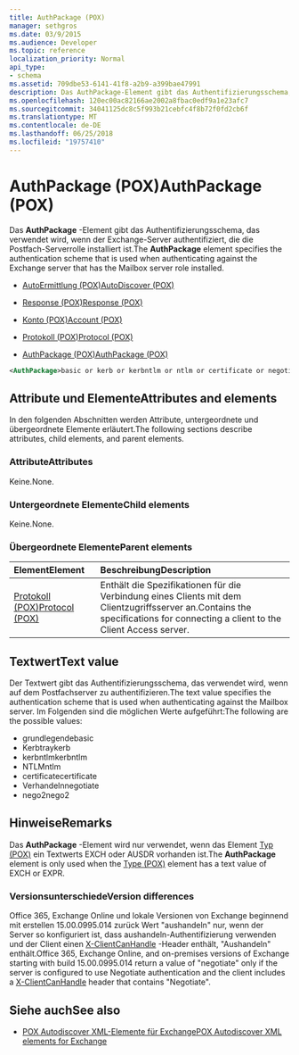 ```yaml
---
title: AuthPackage (POX)
manager: sethgros
ms.date: 03/9/2015
ms.audience: Developer
ms.topic: reference
localization_priority: Normal
api_type:
- schema
ms.assetid: 709dbe53-6141-41f8-a2b9-a399bae47991
description: Das AuthPackage-Element gibt das Authentifizierungsschema, das verwendet wird, wenn der Exchange-Server authentifiziert, die die Postfach-Serverrolle installiert ist.
ms.openlocfilehash: 120ec00ac82166ae2002a8fbac0edf9a1e23afc7
ms.sourcegitcommit: 34041125dc8c5f993b21cebfc4f8b72f0fd2cb6f
ms.translationtype: MT
ms.contentlocale: de-DE
ms.lasthandoff: 06/25/2018
ms.locfileid: "19757410"
---
```

# <a name="authpackage-pox"></a><span data-ttu-id="aca86-103">AuthPackage (POX)</span><span class="sxs-lookup"><span data-stu-id="aca86-103">AuthPackage (POX)</span></span>

<span data-ttu-id="aca86-104">Das **AuthPackage** -Element gibt das Authentifizierungsschema, das verwendet wird, wenn der Exchange-Server authentifiziert, die die Postfach-Serverrolle installiert ist.</span><span class="sxs-lookup"><span data-stu-id="aca86-104">The **AuthPackage** element specifies the authentication scheme that is used when authenticating against the Exchange server that has the Mailbox server role installed.</span></span> 
  
- [<span data-ttu-id="aca86-105">AutoErmittlung (POX)</span><span class="sxs-lookup"><span data-stu-id="aca86-105">AutoDiscover (POX)</span></span>](autodiscover-pox.md)
  
- [<span data-ttu-id="aca86-106">Response (POX)</span><span class="sxs-lookup"><span data-stu-id="aca86-106">Response (POX)</span></span>](response-pox.md)
  
- [<span data-ttu-id="aca86-107">Konto (POX)</span><span class="sxs-lookup"><span data-stu-id="aca86-107">Account (POX)</span></span>](account-pox.md)
  
- [<span data-ttu-id="aca86-108">Protokoll (POX)</span><span class="sxs-lookup"><span data-stu-id="aca86-108">Protocol (POX)</span></span>](protocol-pox.md)
  
- [<span data-ttu-id="aca86-109">AuthPackage (POX)</span><span class="sxs-lookup"><span data-stu-id="aca86-109">AuthPackage (POX)</span></span>](authpackage-pox.md)
  
```xml
<AuthPackage>basic or kerb or kerbntlm or ntlm or certificate or negotiate or nego2</AuthPackage>
```

## <a name="attributes-and-elements"></a><span data-ttu-id="aca86-110">Attribute und Elemente</span><span class="sxs-lookup"><span data-stu-id="aca86-110">Attributes and elements</span></span>

<span data-ttu-id="aca86-111">In den folgenden Abschnitten werden Attribute, untergeordnete und übergeordnete Elemente erläutert.</span><span class="sxs-lookup"><span data-stu-id="aca86-111">The following sections describe attributes, child elements, and parent elements.</span></span>
  
### <a name="attributes"></a><span data-ttu-id="aca86-112">Attribute</span><span class="sxs-lookup"><span data-stu-id="aca86-112">Attributes</span></span>

<span data-ttu-id="aca86-113">Keine.</span><span class="sxs-lookup"><span data-stu-id="aca86-113">None.</span></span>
  
### <a name="child-elements"></a><span data-ttu-id="aca86-114">Untergeordnete Elemente</span><span class="sxs-lookup"><span data-stu-id="aca86-114">Child elements</span></span>

<span data-ttu-id="aca86-115">Keine.</span><span class="sxs-lookup"><span data-stu-id="aca86-115">None.</span></span>
  
### <a name="parent-elements"></a><span data-ttu-id="aca86-116">Übergeordnete Elemente</span><span class="sxs-lookup"><span data-stu-id="aca86-116">Parent elements</span></span>

|<span data-ttu-id="aca86-117">**Element**</span><span class="sxs-lookup"><span data-stu-id="aca86-117">**Element**</span></span>|<span data-ttu-id="aca86-118">**Beschreibung**</span><span class="sxs-lookup"><span data-stu-id="aca86-118">**Description**</span></span>|
|:-----|:-----|
|[<span data-ttu-id="aca86-119">Protokoll (POX)</span><span class="sxs-lookup"><span data-stu-id="aca86-119">Protocol (POX)</span></span>](protocol-pox.md) <br/> |<span data-ttu-id="aca86-120">Enthält die Spezifikationen für die Verbindung eines Clients mit dem Clientzugriffsserver an.</span><span class="sxs-lookup"><span data-stu-id="aca86-120">Contains the specifications for connecting a client to the Client Access server.</span></span>  <br/> |
   
## <a name="text-value"></a><span data-ttu-id="aca86-121">Textwert</span><span class="sxs-lookup"><span data-stu-id="aca86-121">Text value</span></span>

<span data-ttu-id="aca86-122">Der Textwert gibt das Authentifizierungsschema, das verwendet wird, wenn auf dem Postfachserver zu authentifizieren.</span><span class="sxs-lookup"><span data-stu-id="aca86-122">The text value specifies the authentication scheme that is used when authenticating against the Mailbox server.</span></span> <span data-ttu-id="aca86-123">Im Folgenden sind die möglichen Werte aufgeführt:</span><span class="sxs-lookup"><span data-stu-id="aca86-123">The following are the possible values:</span></span>
  
- <span data-ttu-id="aca86-124">grundlegende</span><span class="sxs-lookup"><span data-stu-id="aca86-124">basic</span></span>
- <span data-ttu-id="aca86-125">Kerbtray</span><span class="sxs-lookup"><span data-stu-id="aca86-125">kerb</span></span>
- <span data-ttu-id="aca86-126">kerbntlm</span><span class="sxs-lookup"><span data-stu-id="aca86-126">kerbntlm</span></span>
- <span data-ttu-id="aca86-127">NTLM</span><span class="sxs-lookup"><span data-stu-id="aca86-127">ntlm</span></span>
- <span data-ttu-id="aca86-128">certificate</span><span class="sxs-lookup"><span data-stu-id="aca86-128">certificate</span></span>
- <span data-ttu-id="aca86-129">Verhandeln</span><span class="sxs-lookup"><span data-stu-id="aca86-129">negotiate</span></span>
- <span data-ttu-id="aca86-130">nego2</span><span class="sxs-lookup"><span data-stu-id="aca86-130">nego2</span></span>
    
## <a name="remarks"></a><span data-ttu-id="aca86-131">Hinweise</span><span class="sxs-lookup"><span data-stu-id="aca86-131">Remarks</span></span>

<span data-ttu-id="aca86-132">Das **AuthPackage** -Element wird nur verwendet, wenn das Element [Typ (POX)](type-pox.md) ein Textwerts EXCH oder AUSDR vorhanden ist.</span><span class="sxs-lookup"><span data-stu-id="aca86-132">The **AuthPackage** element is only used when the [Type (POX)](type-pox.md) element has a text value of EXCH or EXPR.</span></span> 
  
### <a name="version-differences"></a><span data-ttu-id="aca86-133">Versionsunterschiede</span><span class="sxs-lookup"><span data-stu-id="aca86-133">Version differences</span></span>

<span data-ttu-id="aca86-134">Office 365, Exchange Online und lokale Versionen von Exchange beginnend mit erstellen 15.00.0995.014 zurück Wert "aushandeln" nur, wenn der Server so konfiguriert ist, dass aushandeln-Authentifizierung verwenden und der Client einen [X-ClientCanHandle](pox-autodiscover-request-for-exchange.md) -Header enthält, "Aushandeln" enthält.</span><span class="sxs-lookup"><span data-stu-id="aca86-134">Office 365, Exchange Online, and on-premises versions of Exchange starting with build 15.00.0995.014 return a value of "negotiate" only if the server is configured to use Negotiate authentication and the client includes a [X-ClientCanHandle](pox-autodiscover-request-for-exchange.md) header that contains "Negotiate".</span></span> 
  
## <a name="see-also"></a><span data-ttu-id="aca86-135">Siehe auch</span><span class="sxs-lookup"><span data-stu-id="aca86-135">See also</span></span>

- [<span data-ttu-id="aca86-136">POX Autodiscover XML-Elemente für Exchange</span><span class="sxs-lookup"><span data-stu-id="aca86-136">POX Autodiscover XML elements for Exchange</span></span>](pox-autodiscover-xml-elements-for-exchange.md)

